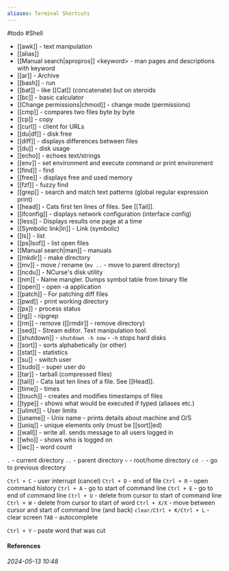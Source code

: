 ```yaml
---
aliases: Terminal Shortcuts
---
```

#todo #Shell 

* [[awk]] - text manipulation
* [[alias]]
* [[Manual search|apropros]] \<keyword\> - man pages and descriptions with keyword
* [[ar]] - Archive
* [[bash]] - run
* [[bat]] - like [[Cat]] (concatenate) but on steroids
* [[bc]] - basic calculator
* [[Change permissions|chmod]] - change mode (permissions)
* [[cmp]] - compares two files byte by byte
* [[cp]] - copy
* [[curl]] - client for URLs
* [[du|df]] - disk free
* [[diff]] - displays differences between files
* [[du]] - disk usage
* [[echo]] - echoes text/strings
* [[env]] - set environment and execute command or print environment
* [[find]] - find
* [[free]] - displays free and used memory
* [[fzf]] - fuzzy find
* [[grep]] - search and match text patterns (global regular expression print)
* [[head]] - Cats first ten lines of files. See [[Tail]].
* [[ifconfig]] - displays network configuration (interface config)
* [[less]] - Displays results one page at a time
* [[Symbolic link|ln]] - Link (symbolic)
* [[ls]] - list
* [[ps|lsof]] - list open files
* [[Manual search|man]] - manuals
* [[mkdir]] - make directory
* [[mv]] - move / rename (`mv ..` - move to parent directory)
* [[ncdu]] - NCurse's disk utility
* [[nm]] - Name mangler. Dumps symbol table from binary file
* [[open]] - open -a application
* [[patch]] - For patching diff files
* [[pwd]] - print working directory
* [[ps]] - process status
* [[rg]] - ripgrep
* [[rm]] - remove ([[rmdir]] - remove directory)
* [[sed]] - Stream editor. Text manipulation tool.
* [[shutdown]] - `shutdown -h now` - `-h` stops hard disks
* [[sort]] - sorts alphabetically (or other)
* [[stat]] - statistics
* [[su]] - switch user
* [[sudo]] - super user do
* [[tar]] - tarball (compressed files)
* [[tail]] - Cats last ten lines of a file. See [[Head]].
* [[time]] - times
* [[touch]] - creates and modifies timestamps of files
* [[type]] - shows what would be executed if typed (aliases etc.)
* [[ulimit]] - User limits
* [[uname]] - Unix name - prints details about machine and O/S
* [[uniq]] - unique elements only (must be [[sort]]ed)
* [[wall]] - write all. sends message to all users logged in
* [[who]] - shows who is logged on
* [[wc]] - word count

`.` - current directory
`..` - parent directory
`~` - root/home directory
`cd -` - go to previous directory

`Ctrl + C` - user interrupt (cancel)
`Ctrl + D` - end of file
`Ctrl + R` - open command history
`Ctrl + A` - go to start of command line
`Ctrl + E` - go to end of command line
`Ctrl + U` - delete from cursor to start of command line
`Ctrl + W` - delete from cursor to start of word
`Ctrl + X/X` - move between cursor and start of command line (and back)
`clear/Ctrl + K/Ctrl + L` - clear screen
`TAB` - autocomplete

`Ctrl + Y` - paste word that was cut
#### References


_2024-05-13 10:48_